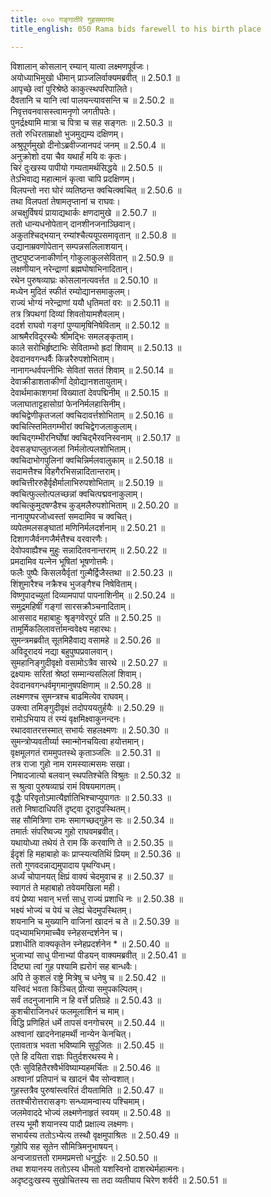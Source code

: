 ```yaml
---
title: ०५० गङ्गातीरे गुहसमागमः
title_english: 050 Rama bids farewell to his birth place

---
```



  
विशालान् कोसलान् रम्यान् यात्वा लक्ष्मणपूर्वजः।  
अयोध्याभिमुखो धीमान् प्राञ्जलिर्वाक्यमब्रवीत् ॥ 2.50.1 ॥   
आपृच्छे त्वां पुरिश्रेष्ठे काकुत्स्थपरिपालिते।  
दैवतानि च यानि त्वां पालयन्त्यावसन्ति च ॥ 2.50.2 ॥   
निवृत्तवनवासस्त्वामनृणो जगतीपतेः।  
पुनर्द्रक्ष्यामि मात्रा च पित्रा च सह सङ्गतः ॥ 2.50.3 ॥   
ततो रुधिरताम्राक्षो भुजमुद्यम्य दक्षिणम्।  
अश्रुपूर्णमुखो दीनोऽब्रवीज्जानपदं जनम् ॥ 2.50.4 ॥   
अनुक्रोशो दया चैव यथार्हं मयि वः कृतः।  
चिरं दुःखस्य पापीयो गम्यतामर्थसिद्धये ॥ 2.50.5 ॥   
तेऽभिवाद्य महात्मानं कृत्वा चापि प्रदक्षिणम्।  
विलपन्तो नरा घोरं व्यतिष्ठन्त क्वचित्क्वचित् ॥ 2.50.6 ॥   
तथा विलपतां तेषामतृप्तानां च राघवः।  
अचक्षुर्विषयं प्रायाद्यथार्कः क्षणदामुखे ॥ 2.50.7 ॥   
ततो धान्यधनोपेतान् दानशीनजनाञ्छिवान्।  
अकुतश्चिद्भयान् रम्यांश्चैत्ययूपसमावृतान् ॥ 2.50.8 ॥   
उद्यानाम्रवणोपेतान् सम्पन्नसलिलाशयान्।  
तुष्टपुष्टजनाकीर्णान् गोकुलाकुलसेवितान् ॥ 2.50.9 ॥   
लक्षणीयान् नरेन्द्राणां ब्रह्मघोषाभिनादितान्।  
रथेन पुरुषव्याघ्रः कोसलानत्यवर्त्तत ॥ 2.50.10 ॥   
मध्येन मुदितं स्फीतं रम्योद्यानसमाकुलम्।  
राज्यं भोग्यं नरेन्द्राणां ययौ धृतिमतां वरः ॥ 2.50.11 ॥   
तत्र त्रिपथगां दिव्यां शिवतोयामशैवलाम्।  
ददर्श राघवो गङ्गां पुण्यामृषिनिषेविताम् ॥ 2.50.12 ॥   
आश्रमैरविदूरस्थैः श्रीमद्भिः समलङ्कृताम्।  
काले सरोभिर्हृष्टाभिः सेविताम्भो ह्रदां शिवाम् ॥ 2.50.13 ॥   
देवदानवगन्धर्वैः किन्नरैरुपशोभिताम्।  
नानागन्धर्वपत्नीभिः सेवितां सततं शिवाम् ॥ 2.50.14 ॥   
देवाक्रीडाशताकीर्णां देवो़द्यानशतायुताम्।  
देवार्थमाकाशगमां विख्यातां देवपद्मिनीम् ॥ 2.50.15 ॥   
जलाघाताट्टहासोग्रां फेननिर्मलहासिनीम्।  
क्वचिद्वेणीकृतजलां क्वचिदावर्त्तशोभिताम् ॥ 2.50.16 ॥   
क्वचित्स्तिमितगम्भीरां क्वचिद्वेगजलाकुलाम्।  
क्वचिद्गम्भीरनिर्घोषां क्वचिद्भैरवनिस्वनाम् ॥ 2.50.17 ॥   
देवसङ्घाप्लुतजलां निर्मलोत्पलशोभिताम्।  
क्वचिदाभोगपुलिनां क्वचिन्निर्मलवालुकाम् ॥ 2.50.18 ॥   
सदामत्तैश्च विहगैरभिसन्नादितान्तराम्।  
क्वचित्तीररुहैर्वृक्षैर्मालाभिरुपशोभिताम् ॥ 2.50.19 ॥   
क्वचित्फुल्लोत्पलच्छन्नां क्वचित्पद्मवनाकुलाम्।  
क्वचित्कुमुदषण्डैश्च कुड्मलैरुपशोभिताम् ॥ 2.50.20 ॥   
नानापुष्परजोध्वस्तां समदामिव च क्वचित्।  
व्यपेतमलसङ्घातां मणिनिर्मलदर्शनाम् ॥ 2.50.21 ॥   
दिशागजैर्वनगजैर्मत्तैश्च वरवारणैः।  
देवोपवाह्यैश्च मुहुः सन्नादितवनान्तराम् ॥ 2.50.22 ॥   
प्रमदामिव यत्नेन भूषितां भूषणोत्तमैः।  
फलैः पुष्पैः किसलयैर्वृतां गुल्मैर्द्विजैस्तथा ॥ 2.50.23 ॥   
शिंशुमारैश्च नक्रैश्च भुजङ्गैश्च निषेविताम्।  
विष्णुपादच्युतां दिव्यामपापां पापनाशिनीम् ॥ 2.50.24 ॥   
समुद्रमहिषीं गङ्गां सारसक्रौञ्चनादिताम्।  
आससाद महाबाहुः श्रृङ्गवेरपुरं प्रति ॥ 2.50.25 ॥   
तामूर्मिकलिलावर्त्तामन्ववेक्ष्य महारथः।  
सुमन्त्रमब्रवीत् सूतमिहैवाद्य वसामहे ॥ 2.50.26 ॥   
अविदूरादयं नद्या बहुपुष्पप्रवालवान्।  
सुमहानिङ्गुदीवृक्षो वसामोऽत्रैव सारथे ॥ 2.50.27 ॥   
द्रक्ष्यामः सरितां श्रेष्ठां सम्मान्यसलिलां शिवाम्।  
देवदानवगन्धर्वमृगमानुषपक्षिणाम् ॥ 2.50.28 ॥   
लक्ष्मणश्च सुमन्त्रश्च बाढमित्येव राघवम्।  
उक्त्वा तमिङ्गुदीवृक्षं तदोपययतुर्हयैः ॥ 2.50.29 ॥   
रामोऽभियाय तं रम्यं वृक्षमिक्ष्वाकुनन्दनः।  
रथादवातरत्तस्मात् सभार्यः सहलक्ष्मणः ॥ 2.50.30 ॥   
सुमन्त्रोप्यवतीर्य्या स्मान्मोनचयित्वा हयोत्तमान्।  
वृक्षमूलगतं राममुपतस्थे कृताञ्जलिः ॥ 2.50.31 ॥   
तत्र राजा गुहो नाम रामस्यात्मसमः सखा।  
निषादजात्यो बलवान् स्थपतिश्चेति विश्रुतः ॥ 2.50.32 ॥   
स श्रुत्वा पुरुषव्याघ्रं रामं विषयमागतम्।  
वृद्धैः परिवृतोऽमात्यैर्ज्ञातिभिश्चाप्युपागतः ॥ 2.50.33 ॥   
ततो निषादाधिपतिं दृष्ट्वा दूरादुपस्थितम्।  
सह सौमित्रिणा रामः समागच्छद्गुहेन सः ॥ 2.50.34 ॥   
तमार्तः संपरिष्वज्य गुहो राघवमब्रवीत्।  
यथायोध्या तथेयं ते राम किं करवाणि ते ॥ 2.50.35 ॥   
ईदृशं हि महाबाहो कः प्राप्स्यत्यतिथिं प्रियम् ॥ 2.50.36 ॥   
ततो गुणवदन्नाद्यमुपादाय पृथग्विधम्।  
अर्ध्यं चोपानयत् क्षिप्रं वाक्यं चेदमुवाच ह ॥ 2.50.37 ॥   
स्वागतं ते महाबाहो तवेयमखिला मही।  
वयं प्रेष्या भवान् भर्त्ता साधु राज्यं प्रशाधि नः ॥ 2.50.38 ॥   
भक्ष्यं भोज्यं च पेयं च लेह्यं चेदमुपस्थितम्।  
शयनानि च मुख्यानि वाजिनां खादनं च ते ॥ 2.50.39 ॥   
पद्भ्यामभिगमाच्चैव स्नेहसन्दर्शनेन च।  
प्रशाधीति वाक्यकृतेन स्नेहप्रदर्शनेन \* ॥ 2.50.40 ॥   
भुजाभ्यां साधु पीनाभ्यां पीडयन् वाक्यमब्रवीत् ॥ 2.50.41 ॥   
दिष्ट्या त्वां गुह पश्यामि ह्यरोगं सह बान्धवैः।  
अपि ते कुशलं राष्ट्रे मित्रेषु च धनेषु च ॥ 2.50.42 ॥   
यत्त्विदं भवता किञ्चित् प्रीत्या समुपकल्पितम्।  
सर्वं तदनुजानामि न हि वर्त्ते प्रतिग्रहे ॥ 2.50.43 ॥   
कुशचीराजिनधरं फलमूलाशिनं च माम्।  
विद्धि प्रणिहितं धर्मे तापसं वनगोचरम् ॥ 2.50.44 ॥   
अश्वानां खादनेनाहमर्थी नान्येन केनचित्।  
एतावतात्र भवता भविष्यामि सुपूजितः ॥ 2.50.45 ॥   
एते हि दयिता राज्ञः पितुर्दशरथस्य मे।  
एतैः सुविहितैरश्वैर्भविष्याम्यहमर्चितः ॥ 2.50.46 ॥   
अश्वानां प्रतिपानं च खादनं चैव सोन्वशात्।  
गुहस्तत्रैव पुरुषांस्त्वरितं दीयतामिति ॥ 2.50.47 ॥   
ततश्चीरोत्तरासङ्गः सन्ध्यामन्वास्य पश्चिमाम्।  
जलमेवाददे भोज्यं लक्ष्मणेनाहृतं स्वयम् ॥ 2.50.48 ॥   
तस्य भूमौ शयानस्य पादौ प्रक्षाल्य लक्ष्मणः।  
सभार्यस्य ततोऽभ्येत्य तस्थौ वृक्षमुपाश्रितः ॥ 2.50.49 ॥   
गुहोपि सह सूतेन सौमित्रिमनुभाषयन्।  
अन्वजाग्रत्ततो राममप्रमत्तो धनुर्द्धरः ॥ 2.50.50 ॥   
तथा शयानस्य ततोऽस्य धीमतो यशस्विनो दाशरथेर्महात्मनः।  
अदृष्टदुःखस्य सुखोचितस्य सा तदा व्यतीयाय चिरेण शर्वरी ॥ 2.50.51 ॥   